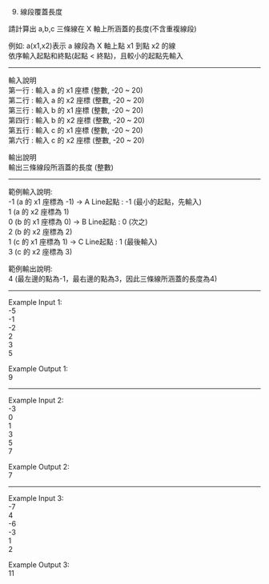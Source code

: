 9. 線段覆蓋長度

請計算出 a,b,c 三條線在 X 軸上所涵蓋的長度(不含重複線段)  

例如: a(x1,x2)表示 a 線段為 X 軸上點 x1 到點 x2 的線  
依序輸入起點和終點(起點 < 終點)，且較小的起點先輸入  

---------------------------------------------------------------------------------------

輸入說明  
第一行 : 輸入 a 的 x1 座標 (整數, -20 ~ 20)  
第二行 : 輸入 a 的 x2 座標 (整數, -20 ~ 20)  
第三行 : 輸入 b 的 x1 座標 (整數, -20 ~ 20)  
第四行 : 輸入 b 的 x2 座標 (整數, -20 ~ 20)  
第五行 : 輸入 c 的 x1 座標 (整數, -20 ~ 20)  
第六行 : 輸入 c 的 x2 座標 (整數, -20 ~ 20)  

輸出說明  
輸出三條線段所涵蓋的長度 (整數)  

---------------------------------------------------------------------------------------

範例輸入說明:  
-1 (a 的 x1 座標為 -1) -> A Line起點 : -1 (最小的起點，先輸入)  
1 (a 的 x2 座標為 1)  
0 (b 的 x1 座標為 0) -> B Line起點 : 0 (次之)  
2 (b 的 x2 座標為 2)  
1 (c 的 x1 座標為 1) -> C Line起點 : 1 (最後輸入)  
3 (c 的 x2 座標為 3)  

範例輸出說明:  
4 (最左邊的點為-1，最右邊的點為3，因此三條線所涵蓋的長度為4)  

---------------------------------------------------------------------------------------

Example Input 1:  
-5  
-1  
-2  
2  
3  
5  

Example Output 1:  
9  

---------------------------------------------------------------------------------------

Example Input 2:  
-3  
0  
1  
3  
5  
7  

Example Output 2:  
7  

---------------------------------------------------------------------------------------

Example Input 3:  
-7  
4  
-6  
-3  
1  
2  

Example Output 3:  
11  
